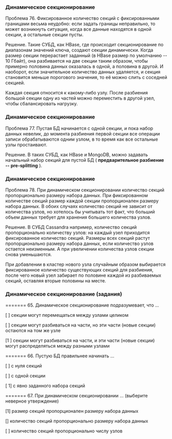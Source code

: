 ### Динамическое секционирование

Проблема 76. Фиксированное количество секций с фиксированными границами весьма неудобно: если задать границы неправильно, то может возникнуть ситуация, когда все данные находятся в одной секции, а остальные секции пусты.

Решение. Такие СУБД, как HBase, где происходит секционирование по диапазонам значений ключа, создают секции динамически. Когда размер секции перерастает заданный (в HBase размер по умолчанию -- 10 Гбайт), она разбивается на две секции таким образом, чтобы примерно половина данных оказалась в одной, а половина в другой. И наоборот, если значительное количество данных удаляется, и секция становится меньше порогового значения, то её можно слить с соседней секцией.

Каждая секция относится к какому-либо узлу. После разбиения большой секции одну из частей можно переместить в другой узел, чтобы сбалансировать нагрузку.


### Динамическое секционирование

Проблема 77. Пустая БД начинается с одной секции, и пока набор данных невелик, до момента разбиения первой секции все операции записи обрабатываются одним узлом, в то время как все остальные узлы простаивают.

Решение. В таких СУБД, как HBase и MongoDB, можно задавать начальный набор секций для пустой БД ( **предварительное разбиение -- pre-splitting** ).


### Динамическое секционирование

Проблема 78. При динамическом секционировании количество секций пропорционально размеру набора данных. При фиксированном количестве секций размер каждой секции пропорционален размеру набора данных. В обоих случаях количество секций не зависит от количества узлов, но хотелось бы учитывать тот факт, что больший объем данных требует для хранения большего количества узлов.

Решение. В СУБД Cassandra например, количество секций пропорционально количеству узлов: на каждый узел приходится фиксированное количество секций. Размеры всех секций растут пропорционально размеру набора данных, если количество узлов остается неизменным. А при увеличении количества узлов секции снова уменьшаются.

При добавлении в кластер нового узла случайным образом выбирается фиксированное количество существующих секций для разбиения, после чего новый узел забирает по половине каждой из разбиваемых секций, оставляя вторые половины на месте.


### Динамическое секционирование (задания)

======= 65. Динамическое секционирование подразумевает, что ...

[ ] секции могут перемещаться между узлами целиком

[ ] секции могут разбиваться на части, но эти части (новые секции) остаются на том же узле

[1 ] секции могут разбиваться на части, и эти части (новые секции) могут распределяться между разными узлами

======= 66. Пустую БД правильнее начинать ...

[ ] с нуля секций

[ ] с одной секции

[ 1] с явно заданного набора секций

======= 67. При динамическом секционировании ... (выберите неверное утверждение)

[1] размер секций пропорционален размеру набора данных

[] количество секций пропорционально размеру набора данных

[ ] количество секций пропорционально числу узлов
